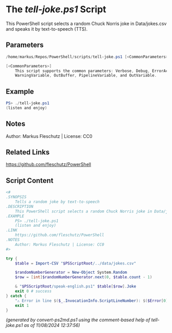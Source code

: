 The *tell-joke.ps1* Script
===========================

This PowerShell script selects a random Chuck Norris joke in Data/jokes.csv and speaks it by text-to-speech (TTS).

Parameters
----------
```powershell
/home/markus/Repos/PowerShell/scripts/tell-joke.ps1 [<CommonParameters>]

[<CommonParameters>]
    This script supports the common parameters: Verbose, Debug, ErrorAction, ErrorVariable, WarningAction, 
    WarningVariable, OutBuffer, PipelineVariable, and OutVariable.
```

Example
-------
```powershell
PS> ./tell-joke.ps1
(listen and enjoy)

```

Notes
-----
Author: Markus Fleschutz | License: CC0

Related Links
-------------
https://github.com/fleschutz/PowerShell

Script Content
--------------
```powershell
<#
.SYNOPSIS
	Tells a random joke by text-to-speech
.DESCRIPTION
	This PowerShell script selects a random Chuck Norris joke in Data/jokes.csv and speaks it by text-to-speech (TTS).
.EXAMPLE
	PS> ./tell-joke.ps1
	(listen and enjoy)
.LINK
	https://github.com/fleschutz/PowerShell
.NOTES
	Author: Markus Fleschutz | License: CC0
#>

try {
	$table = Import-CSV "$PSScriptRoot/../data/jokes.csv"

	$randomNumberGenerator = New-Object System.Random
	$row = [int]$randomNumberGenerator.next(0, $table.count - 1)

	& "$PSScriptRoot/speak-english.ps1" $table[$row].Joke
	exit 0 # success
} catch {
	"⚠️ Error in line $($_.InvocationInfo.ScriptLineNumber): $($Error[0])"
	exit 1
}
```

*(generated by convert-ps2md.ps1 using the comment-based help of tell-joke.ps1 as of 11/08/2024 12:37:56)*
